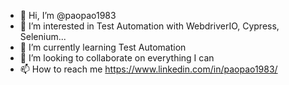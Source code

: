 - 👋 Hi, I’m @paopao1983
- 👀 I’m interested in Test Automation with WebdriverIO, Cypress, Selenium...
- 🌱 I’m currently learning Test Automation
- 💞️ I’m looking to collaborate on everything I can
- 📫 How to reach me https://www.linkedin.com/in/paopao1983/

<!---
paopao1983/paopao1983 is a ✨ special ✨ repository because its `README.md` (this file) appears on your GitHub profile.
You can click the Preview link to take a look at your changes.
--->
